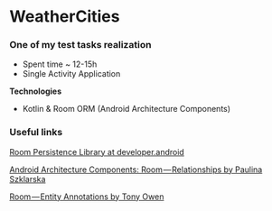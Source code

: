 # WeatherCities

### One of my test tasks realization

- Spent time ~ 12-15h
- Single Activity Application

**Technologies**
- Kotlin & Room ORM (Android Architecture Components)

### Useful links

[Room Persistence Library at developer.android](https://developer.android.com/topic/libraries/architecture/room)

[Android Architecture Components: Room — Relationships by Paulina Szklarska](https://android.jlelse.eu/android-architecture-components-room-relationships-bf473510c14a)

[Room — Entity Annotations by Tony Owen](https://medium.com/@tonyowen/room-entity-annotations-379150e1ca82)

